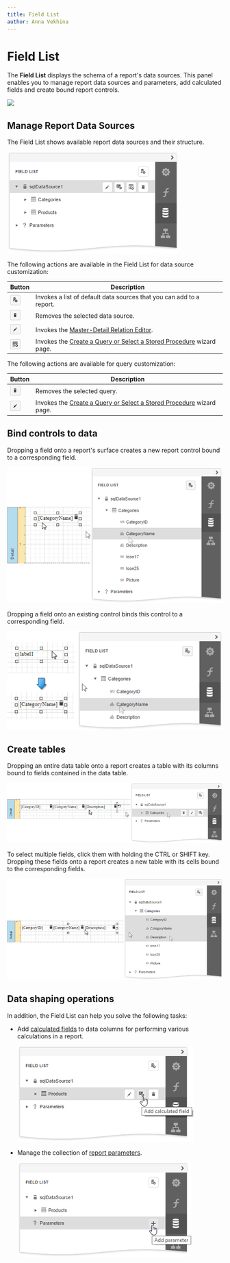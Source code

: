 ```yaml
---
title: Field List
author: Anna Vekhina
---
```


# Field List

The **Field List** displays the schema of a report's data sources. This panel enables you to manage report data sources and parameters, add calculated fields and create bound report controls.

![](../../../../images/eurd-web-field-list-data-source-add-to-gallery.png)

## Manage Report Data Sources

The Field List shows available report data sources and their structure.

![](../../../../images/eurd-web-fieldlist-manage-data-source.png)

The following actions are available in the Field List for data source customization:

| Button | Description |
|---|---|
| ![](../../../../images/eurd-web-fieldlist-add-data-source-button.png) | Invokes a list of default data sources that you can add to a report. |
| ![](../../../../images/eurd-web-fieldlist-data-source-delete.png) | Removes the selected data source. |
| ![](../../../../images/eurd-web-fieldlist-data-source-edit-relationships.png) | Invokes the [Master-Detail Relation Editor](../master-detail-relation-editor.md). |
| ![](../../../../images/eurd-web-fieldlist-data-source-add-query.png) | Invokes the [Create a Query or Select a Stored Procedure](../sql-data-source-wizard/edit-an-existing-data-source/create-a-query-or-select-a-stored-procedure.md) wizard page. |

The following actions are available for query customization:

| Button | Description |
|---|---|
| ![](../../../../images/eurd-web-fieldlist-data-source-delete.png) | Removes the selected query. |
| ![](../../../../images/eurd-web-fieldlist-data-source-edit-relationships.png) | Invokes the [Create a Query or Select a Stored Procedure](../sql-data-source-wizard/edit-an-existing-data-source/create-a-query-or-select-a-stored-procedure.md) wizard page. |

## Bind controls to data

Dropping a field onto a report's surface creates a new report control bound to a corresponding field.

![](../../../../images/eurd-web-field-list-drop-fields.png)

Dropping a field onto an existing control binds this control to a corresponding field.

![](../../../../images/eurd-web-field-list-drop-field-to-control.png)

## Create tables

Dropping an entire data table onto a report creates a table with its columns bound to fields contained in the data table.

![](../../../../images/eurd-web-field-list-drop-table.png)

To select multiple fields, click them with holding the CTRL or SHIFT key. Dropping these fields onto a report creates a new table with its cells bound to the corresponding fields.

![](../../../../images/eurd-web-list-drop-multiple-fields.png)

## Data shaping operations

In addition, the Field List can help you solve the following tasks:

* Add [calculated fields](../../shape-report-data/use-calculated-fields/calculated-fields-overview.md) to data columns for performing various calculations in a report.
	
	![](../../../../images/eurd-web-add-calculated-field.png)
* Manage the collection of [report parameters](../../shape-report-data/use-report-parameters.md).
	
	![](../../../../images/eurd-web-parameters-add-parameter-via-field-list.png)